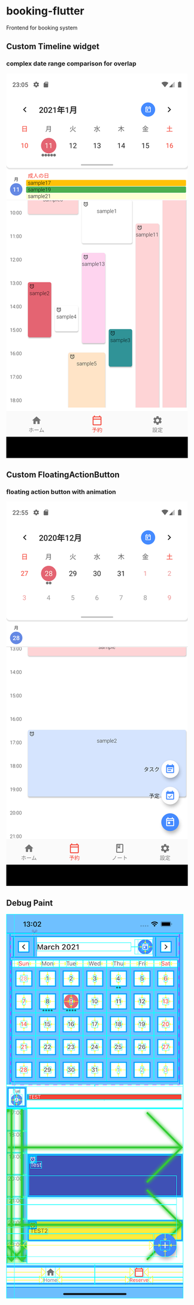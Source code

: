 # booking-flutter
Frontend for booking system

## Custom Timeline widget
### complex date range comparison for overlap

![calendar](calendar.png)


## Custom FloatingActionButton
### floating action button with animation

![calendar2](calendar2.png)

## Debug Paint

![calendar3](calendar3.png)
